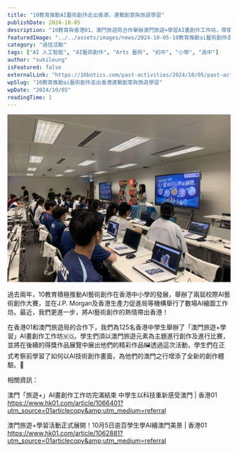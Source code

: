 ```yaml
---
title: "10教育推動AI藝術創作走出香港，連繫創意與旅遊學習"
publishDate: 2024-10-05
description: "10教育與香港01、澳門旅遊局合作舉辦澳門旅遊+學習AI畫創作工作坊，帶領125名香港中學生運用AI技術創作澳門主題藝術作品，推動創意與旅遊學習融合。"
featuredImage: "../../assets/images/news/2024-10-05-10教育推動ai藝術創作走出香港連繫創意與旅遊學習/image1.jpg"
category: "過往活動"
tags: ["AI 人工智能", "AI藝術創作", "Arts 藝術", "初中", "小學", "高中"]
author: "sukileung"
isFeatured: false
externalLink: "https://10botics.com/past-activities/2024/10/05/past-activities-2024-10-05-macau-ai-art/"
wpSlug: "10教育推動ai藝術創作走出香港連繫創意與旅遊學習"
wpDate: "2024/10/05"
readingTime: 1
---
```


![](../../assets/images/news/2024-10-05-10教育推動ai藝術創作走出香港連繫創意與旅遊學習/image1.jpg)

過去兩年，10教育積極推動AI藝術創作在香港中小學的發展，舉辦了兩屆校際AI藝術創作大賽，並在J.P. Morgan及香港生產力促進局等機構舉行了數場AI繪圖工作坊。最近，我們更進一步，將AI藝術創作的熱情帶出香港！

在香港01和澳門旅遊局的合作下，我們為125名香港中學生舉辦了「澳門旅遊+學習」AI畫創作工作坊🇲🇴。學生們須以澳門旅遊元素為主題進行創作及進行比賽，並將在後續的得獎作品展覽中展出他們的精彩作品🖼️透過這次活動，學生們在正式考察前學習了如何以AI技術創作畫面，為他們的澳門之行增添了全新的創作體驗。🌟

相關資訊：

澳門「旅遊+」AI畫創作工作坊完滿結束 中學生以科技重新感受澳門 | 香港01 https://www.hk01.com/article/1066401?utm_source=01articlecopy&amp;utm_medium=referral

澳門旅遊+學習活動正式展開！10月5日逾百學生學AI繪澳門美景 | 香港01 https://www.hk01.com/article/1062881?utm_source=01articlecopy&amp;utm_medium=referral
